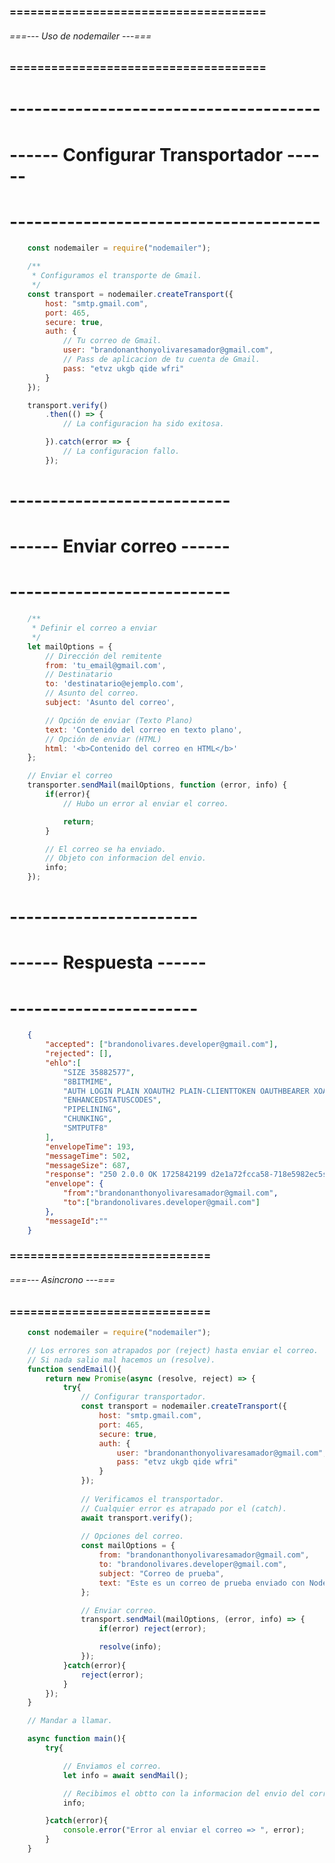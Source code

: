### ===================================== ###
###### ===--- Uso de nodemailer ---=== ######
### ===================================== ###

# -------------------------------------- #
# ------ Configurar Transportador ------ #
# -------------------------------------- #

```js
	const nodemailer = require("nodemailer");

	/**
	 * Configuramos el transporte de Gmail.
	 */
    const transport = nodemailer.createTransport({
        host: "smtp.gmail.com", 
        port: 465, 
        secure: true, 
        auth: {
        	// Tu correo de Gmail.
            user: "brandonanthonyolivaresamador@gmail.com", 
            // Pass de aplicacion de tu cuenta de Gmail.
            pass: "etvz ukgb qide wfri"
        }
    });

	transport.verify()
		.then(() => {
			// La configuracion ha sido exitosa.

		}).catch(error => {
			// La configuracion fallo.
		});

```

# --------------------------- #
# ------ Enviar correo ------ #
# --------------------------- #

```js
    /**
     * Definir el correo a enviar
     */
	let mailOptions = {
		// Dirección del remitente
		from: 'tu_email@gmail.com', 
		// Destinatario
		to: 'destinatario@ejemplo.com', 
		// Asunto del correo.
		subject: 'Asunto del correo', 

		// Opción de enviar (Texto Plano)
		text: 'Contenido del correo en texto plano', 
		// Opción de enviar (HTML)
		html: '<b>Contenido del correo en HTML</b>' 
	};

	// Enviar el correo
	transporter.sendMail(mailOptions, function (error, info) {
		if(error){
			// Hubo un error al enviar el correo.

			return;
		}

		// El correo se ha enviado.
		// Objeto con informacion del envio.
		info;
	});
```

# ----------------------- #
# ------ Respuesta ------ #
# ----------------------- #

<!-- El objeto (info) contiene informacion del envio. -->

```json
	{
		"accepted": ["brandonolivares.developer@gmail.com"],
		"rejected": [],
		"ehlo":[
			"SIZE 35882577",
			"8BITMIME",
			"AUTH LOGIN PLAIN XOAUTH2 PLAIN-CLIENTTOKEN OAUTHBEARER XOAUTH",
			"ENHANCEDSTATUSCODES",
			"PIPELINING",
			"CHUNKING",
			"SMTPUTF8"
		],
		"envelopeTime": 193,
		"messageTime": 502,
		"messageSize": 687,
		"response": "250 2.0.0 OK 1725842199 d2e1a72fcca58-718e5982ec5sm2493870b3a.169 - gsmtp",
		"envelope": {
			"from":"brandonanthonyolivaresamador@gmail.com",
			"to":["brandonolivares.developer@gmail.com"]
		},
		"messageId":""
	}
```

### ============================= ###
###### ===--- Asincrono ---=== ######
### ============================= ###

<!-- Podemos crear una funcion asincrona para enviar el correo. -->

```js
	const nodemailer = require("nodemailer");

	// Los errores son atrapados por (reject) hasta enviar el correo.
	// Si nada salio mal hacemos un (resolve).
	function sendEmail(){
	    return new Promise(async (resolve, reject) => {
	        try{
	        	// Configurar transportador.
	            const transport = nodemailer.createTransport({
	                host: "smtp.gmail.com", 
	                port: 465, 
	                secure: true, 
	                auth: {
	                    user: "brandonanthonyolivaresamador@gmail.com", 
	                    pass: "etvz ukgb qide wfri"
	                }
	            });
	    
	    		// Verificamos el transportador.
	    		// Cualquier error es atrapado por el (catch).
	            await transport.verify();
	    
	    		// Opciones del correo.
	            const mailOptions = {
	                from: "brandonanthonyolivaresamador@gmail.com", 
	                to: "brandonolivares.developer@gmail.com", 
	                subject: "Correo de prueba", 
	                text: "Este es un correo de prueba enviado con Nodemailer", 
	            };

	            // Enviar correo.
	            transport.sendMail(mailOptions, (error, info) => {
	                if(error) reject(error);

	                resolve(info);
	            });
	        }catch(error){
	            reject(error);
	        }
	    });
	}

	// Mandar a llamar.

	async function main(){
		try{

			// Enviamos el correo.
			let info = await sendMail();

			// Recibimos el obtto con la informacion del envio del correo.
			info;

		}catch(error){
			console.error("Error al enviar el correo => ", error);
		}
	}
```